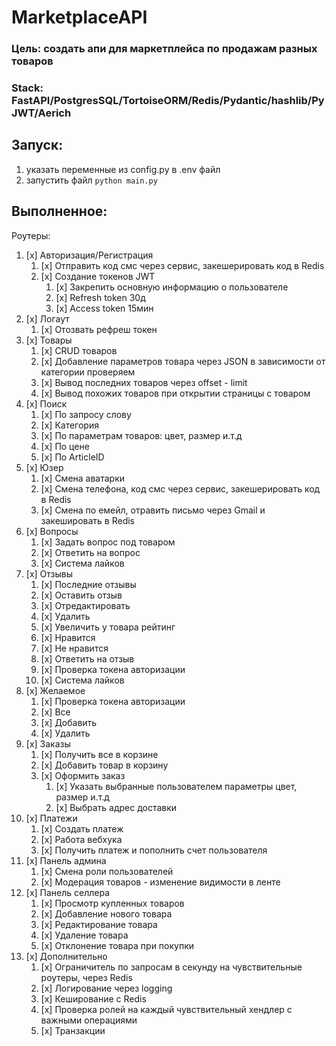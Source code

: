# MarketplaceAPI

### Цель: создать апи для маркетплейса по продажам разных товаров 

### Stack: FastAPI/PostgresSQL/TortoiseORM/Redis/Pydantic/hashlib/PyJWT/Aerich

## Запуск:
1. указать переменные из config.py в .env файл
2. запустить файл `python main.py`

## Выполненное:

Роутеры:
1. [x] Авторизация/Регистрация
	1. [x] Отправить код смс через сервис, закешерировать код в Redis
	2. [x] Создание токенов JWT
		1. [x] Закрепить основную информацию о пользователе
		2. [x] Refresh token 30д
		3. [x] Access token 15мин
2. [x] Логаут
	1. [x] Отозвать рефреш токен
3. [x] Товары
	1. [x] CRUD товаров
	2. [x] Добавление параметров товара через JSON в зависимости от категории проверяем
	3. [x] Вывод последних товаров через offset - limit
	4. [x] Вывод похожих товаров при открытии страницы с товаром
4. [x] Поиск
	1. [x] По запросу слову
	2. [x] Категория
 	3. [x] По параметрам товаров: цвет, размер и.т.д
    4. [x] По цене
    5. [x] По ArticleID 
5. [x] Юзер
	1. [x] Смена аватарки
	2. [x] Смена телефона, код смс через сервис, закешерировать код в Redis
	3. [x] Смена по емейл, отравить письмо через Gmail и закешировать в Redis
6. [x] Вопросы
	1. [x] Задать вопрос под товаром
	2. [x] Ответить на вопрос
	3. [x] Система лайков
7. [x] Отзывы
	1. [x] Последние отзывы
	2. [x] Оставить отзыв
	3. [x] Отредактировать
	4. [x] Удалить
	5. [x] Увеличить у товара рейтинг
	6. [x] Нравится
	7. [x] Не нравится
	8. [x] Ответить на отзыв
	9. [x] Проверка токена авторизации
 	10. [x] Система лайков
8. [x] Желаемое
	1. [x] Проверка токена авторизации
	2. [x] Все 
	3. [x] Добавить
	4. [x] Удалить
9. [x] Заказы
	1. [x] Получить все в корзине
	2. [x] Добавить товар в корзину
 	3. [x] Оформить заказ
		1. [x] Указать выбранные пользователем параметры цвет, размер и.т.д
  		2. [x] Выбрать адрес доставки
10. [x] Платежи
	1. [x] Создать платеж
	2. [x] Работа вебхука 
	3. [x] Получить платеж и пополнить счет пользователя
11. [x] Панель админа
	1. [x] Смена роли пользователей
	2. [x] Модерация товаров - изменение видимости в ленте
12. [x] Панель селлера
	1. [x] Просмотр купленных товаров
	2. [x] Добавление нового товара
	3. [x] Редактирование товара
	4. [x] Удаление товара
	5. [x] Отклонение товара при покупки
13. [x] Дополнительно
	1. [x] Ограничитель по запросам в секунду на чувствительные роутеры, через Redis
	2. [x] Логирование через logging
    3. [x] Кеширование с Redis
    4. [x] Проверка ролей на каждый чувствительный хендлер с важными операциями
    5. [x] Транзакции
